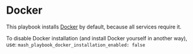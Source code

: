 <!--
SPDX-FileCopyrightText: 2023 Slavi Pantaleev

SPDX-License-Identifier: AGPL-3.0-or-later
-->

# Docker

This playbook installs [Docker](https://www.docker.com/) by default, because all services require it.

To disable Docker installation (and install Docker yourself in another way), use: `mash_playbook_docker_installation_enabled: false`
